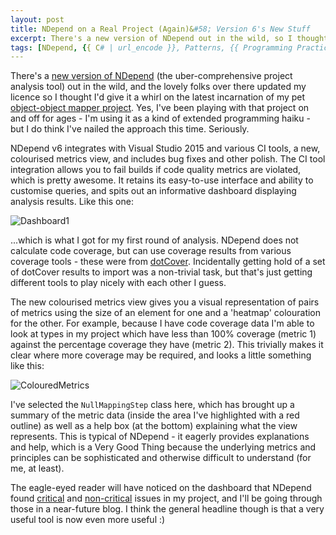 ```yaml
---
layout: post
title: NDepend on a Real Project (Again)&#58; Version 6's New Stuff
excerpt: There's a new version of NDepend out in the wild, so I thought I'd give it a whirl on my pet object-object mapper project. Here's a quick overview of some of the new features.
tags: [NDepend, {{ C# | url_encode }}, Patterns, {{ Programming Practices | url_encode }}]
---
```


There's a [new version of NDepend](https://www.ndepend.com/ndepend-v6) (the uber-comprehensive 
project analysis tool) out in the wild, and the lovely folks over there updated my licence so I thought I'd give it a 
whirl on the latest incarnation of my pet 
[object-object mapper project](https://github.com/AgileObjects/AgileMapper). Yes, I've been playing
with that project on and off for ages - I'm using it as a kind of extended programming haiku - but 
I do think I've nailed the approach this time. Seriously.

NDepend v6 integrates with Visual Studio 2015 and various CI tools, a new, colourised metrics view,
and includes bug fixes and other polish. The CI tool integration allows you to fail builds if code 
quality metrics are violated, which is pretty awesome. It retains its easy-to-use interface and 
ability to customise queries, and spits out an informative dashboard displaying analysis results. 
Like this one:

![Dashboard1](/images/posts/2016-02-09/Dashboard1.png)

...which is what I got for my first round of analysis. NDepend does not calculate code coverage, 
but can use coverage results from various coverage tools - these were from 
[dotCover](https://www.jetbrains.com/dotcover). Incidentally getting hold of a set of dotCover 
results to import was a non-trivial task, but that's just getting different tools to play nicely 
with each other I guess.

The new colourised metrics view gives you a visual representation of pairs of metrics using the 
size of an element for one and a 'heatmap' colouration for the other. For example, because I have 
code coverage data I'm able to look at types in my project which have less than 100% coverage 
(metric 1) against the percentage coverage they have (metric 2). This trivially makes it clear 
where more coverage may be required, and looks a little something like this:

![ColouredMetrics](/images/posts/2016-02-09/ColouredMetrics.png)

I've selected the `NullMappingStep` class here, which has brought up a summary of the metric data
(inside the area I've highlighted with a red outline) as well as a help box (at the bottom) 
explaining what the view represents. This is typical of NDepend - it eagerly provides explanations 
and help, which is a Very Good Thing because the underlying metrics and principles can be 
sophisticated and otherwise difficult to understand (for me, at least).

The eagle-eyed reader will have noticed on the dashboard that NDepend found 
[critical](/ndepend-critical-errors-real-project) and [non-critical](/ndepend-non-critical-errors-real-project)
issues in my project, and I'll be going through those in a near-future blog. I think the general 
headline though is that a very useful tool is now even more useful :)